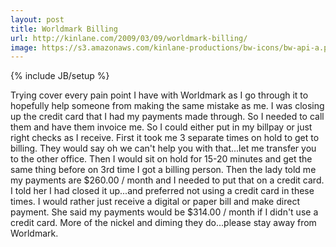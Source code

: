 ```yaml
---
layout: post
title: Worldmark Billing
url: http://kinlane.com/2009/03/09/worldmark-billing/
image: https://s3.amazonaws.com/kinlane-productions/bw-icons/bw-api-a.png
---
```

{% include JB/setup %}
Trying cover every pain point I have with Worldmark as I go through it to hopefully help someone from making the same mistake as me.
I was closing up the credit card that I had my payments made through. So I needed to call them and have them invoice me. So I could either put in my billpay or just right checks as I receive.
First it took me 3 separate times on hold to get to billing. They would say oh we can't help you with that...let me transfer you to the other office. Then I would sit on hold for 15-20 minutes and get the same thing before on 3rd time I got a billing person.
Then the lady told me my payments are $260.00 / month and I needed to put that on a credit card. I told her I had closed it up...and preferred not using a credit card in these times. I would rather just receive a digital or paper bill and make direct payment.
She said my payments would be $314.00 / month if I didn't use a credit card.
More of the nickel and diming they do...please stay away from Worldmark.